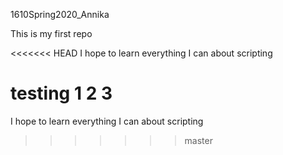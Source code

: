 1610Spring2020_Annika

This is my first repo

<<<<<<< HEAD
I hope to learn everything I can about scripting

testing 1 2 3
=======
I hope to learn everything I can about scripting
>>>>>>> master
